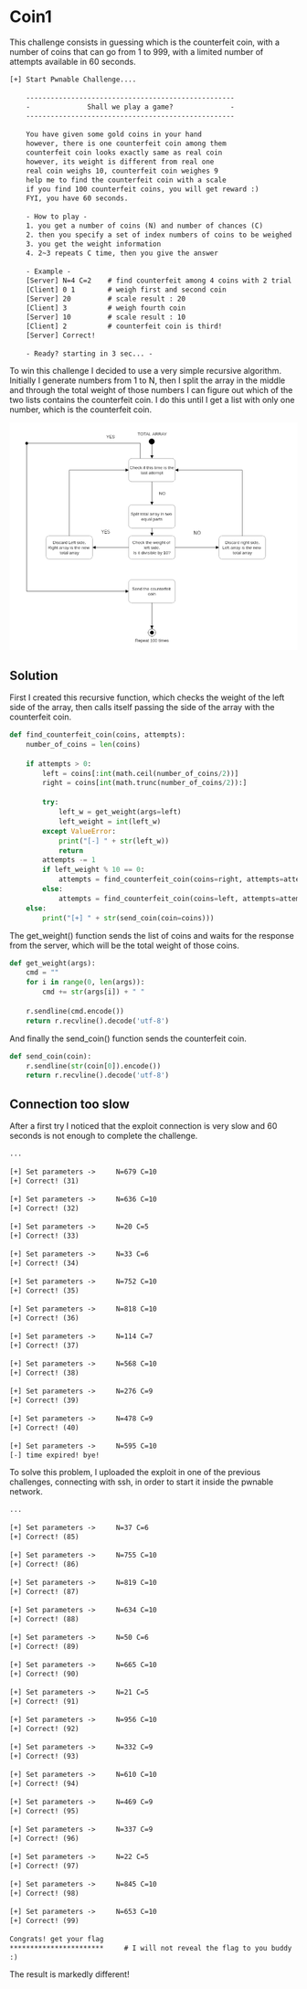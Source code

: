 # Coin1
This challenge consists in guessing which is the counterfeit coin, with a number of coins that can go from 1 to 999, with a limited number of attempts available in 60 seconds.
```
[+] Start Pwnable Challenge....

	---------------------------------------------------
	-              Shall we play a game?              -
	---------------------------------------------------
	
	You have given some gold coins in your hand
	however, there is one counterfeit coin among them
	counterfeit coin looks exactly same as real coin
	however, its weight is different from real one
	real coin weighs 10, counterfeit coin weighes 9
	help me to find the counterfeit coin with a scale
	if you find 100 counterfeit coins, you will get reward :)
	FYI, you have 60 seconds.
	
	- How to play - 
	1. you get a number of coins (N) and number of chances (C)
	2. then you specify a set of index numbers of coins to be weighed
	3. you get the weight information
	4. 2~3 repeats C time, then you give the answer
	
	- Example -
	[Server] N=4 C=2 	# find counterfeit among 4 coins with 2 trial
	[Client] 0 1 		# weigh first and second coin
	[Server] 20			# scale result : 20
	[Client] 3			# weigh fourth coin
	[Server] 10			# scale result : 10
	[Client] 2 			# counterfeit coin is third!
	[Server] Correct!

	- Ready? starting in 3 sec... -

```

To win this challenge I decided to use a very simple recursive algorithm. Initially I generate numbers from 1 to N, then I split the array in the middle and through the total weight of those numbers I can figure out which of the two lists contains the counterfeit coin. I do this until I get a list with only one number, which is the counterfeit coin.


<p align="center"><img  src="./activityDiagram.png" /></div>

## Solution

First I created this recursive function, which checks the weight of the left side of the array, then calls itself passing the side of the array with the counterfeit coin.

```python
def find_counterfeit_coin(coins, attempts):
    number_of_coins = len(coins)

    if attempts > 0:
        left = coins[:int(math.ceil(number_of_coins/2))]
        right = coins[int(math.trunc(number_of_coins/2)):]

        try:
            left_w = get_weight(args=left)
            left_weight = int(left_w)
        except ValueError:
            print("[-] " + str(left_w))
            return
        attempts -= 1
        if left_weight % 10 == 0:
            attempts = find_counterfeit_coin(coins=right, attempts=attempts)
        else:
            attempts = find_counterfeit_coin(coins=left, attempts=attempts)
    else:
        print("[+] " + str(send_coin(coin=coins)))
```

The get_weight() function sends the list of coins and waits for the response from the server, which will be the total weight of those coins.
```python
def get_weight(args):
    cmd = ""
    for i in range(0, len(args)):
        cmd += str(args[i]) + " "

    r.sendline(cmd.encode())
    return r.recvline().decode('utf-8')
```
And finally the send_coin() function sends the counterfeit coin.
```python
def send_coin(coin):
    r.sendline(str(coin[0]).encode())
    return r.recvline().decode('utf-8')
```

## Connection too slow
After a first try I noticed that the exploit connection is very slow and 60 seconds is not enough to complete the challenge.
```
...

[+] Set parameters ->     N=679 C=10
[+] Correct! (31)

[+] Set parameters ->     N=636 C=10
[+] Correct! (32)

[+] Set parameters ->     N=20 C=5
[+] Correct! (33)

[+] Set parameters ->     N=33 C=6
[+] Correct! (34)

[+] Set parameters ->     N=752 C=10
[+] Correct! (35)

[+] Set parameters ->     N=818 C=10
[+] Correct! (36)

[+] Set parameters ->     N=114 C=7
[+] Correct! (37)

[+] Set parameters ->     N=568 C=10
[+] Correct! (38)

[+] Set parameters ->     N=276 C=9
[+] Correct! (39)

[+] Set parameters ->     N=478 C=9
[+] Correct! (40)

[+] Set parameters ->     N=595 C=10
[-] time expired! bye!

```

To solve this problem, I uploaded the exploit in one of the previous challenges, connecting with ssh, in order to start it inside the pwnable network.

```
...

[+] Set parameters ->     N=37 C=6
[+] Correct! (85)

[+] Set parameters ->     N=755 C=10
[+] Correct! (86)

[+] Set parameters ->     N=819 C=10
[+] Correct! (87)

[+] Set parameters ->     N=634 C=10
[+] Correct! (88)

[+] Set parameters ->     N=50 C=6
[+] Correct! (89)

[+] Set parameters ->     N=665 C=10
[+] Correct! (90)

[+] Set parameters ->     N=21 C=5
[+] Correct! (91)

[+] Set parameters ->     N=956 C=10
[+] Correct! (92)

[+] Set parameters ->     N=332 C=9
[+] Correct! (93)

[+] Set parameters ->     N=610 C=10
[+] Correct! (94)

[+] Set parameters ->     N=469 C=9
[+] Correct! (95)

[+] Set parameters ->     N=337 C=9
[+] Correct! (96)

[+] Set parameters ->     N=22 C=5
[+] Correct! (97)

[+] Set parameters ->     N=845 C=10
[+] Correct! (98)

[+] Set parameters ->     N=653 C=10
[+] Correct! (99)

Congrats! get your flag
***********************		# I will not reveal the flag to you buddy :)

```

The result is markedly different!
